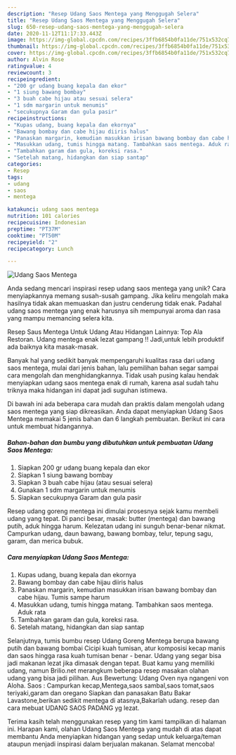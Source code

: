 ```yaml
---
description: "Resep Udang Saos Mentega yang Menggugah Selera"
title: "Resep Udang Saos Mentega yang Menggugah Selera"
slug: 650-resep-udang-saos-mentega-yang-menggugah-selera
date: 2020-11-12T11:17:33.443Z
image: https://img-global.cpcdn.com/recipes/3ffb6854b0fa11de/751x532cq70/udang-saos-mentega-foto-resep-utama.jpg
thumbnail: https://img-global.cpcdn.com/recipes/3ffb6854b0fa11de/751x532cq70/udang-saos-mentega-foto-resep-utama.jpg
cover: https://img-global.cpcdn.com/recipes/3ffb6854b0fa11de/751x532cq70/udang-saos-mentega-foto-resep-utama.jpg
author: Alvin Rose
ratingvalue: 4
reviewcount: 3
recipeingredient:
- "200 gr udang buang kepala dan ekor"
- "1 siung bawang bombay"
- "3 buah cabe hijau atau sesuai selera"
- "1 sdm margarin untuk menumis"
- "secukupnya Garam dan gula pasir"
recipeinstructions:
- "Kupas udang, buang kepala dan ekornya"
- "Bawang bombay dan cabe hijau diiris halus"
- "Panaskan margarin, kemudian masukkan irisan bawang bombay dan cabe hijau. Tumis sampe harum"
- "Masukkan udang, tumis hingga matang. Tambahkan saos mentega. Aduk rata"
- "Tambahkan garam dan gula, koreksi rasa."
- "Setelah matang, hidangkan dan siap santap"
categories:
- Resep
tags:
- udang
- saos
- mentega

katakunci: udang saos mentega 
nutrition: 101 calories
recipecuisine: Indonesian
preptime: "PT37M"
cooktime: "PT50M"
recipeyield: "2"
recipecategory: Lunch

---
```



![Udang Saos Mentega](https://img-global.cpcdn.com/recipes/3ffb6854b0fa11de/751x532cq70/udang-saos-mentega-foto-resep-utama.jpg)

Anda sedang mencari inspirasi resep udang saos mentega yang unik? Cara menyiapkannya memang susah-susah gampang. Jika keliru mengolah maka hasilnya tidak akan memuaskan dan justru cenderung tidak enak. Padahal udang saos mentega yang enak harusnya sih mempunyai aroma dan rasa yang mampu memancing selera kita.

Resep Saus Mentega Untuk Udang Atau Hidangan Lainnya: Top Ala Restoran. Udang mentega enak lezat gampang !! Jadi,untuk lebih produktif ada baiknya kita masak-masak.

Banyak hal yang sedikit banyak mempengaruhi kualitas rasa dari udang saos mentega, mulai dari jenis bahan, lalu pemilihan bahan segar sampai cara mengolah dan menghidangkannya. Tidak usah pusing kalau hendak menyiapkan udang saos mentega enak di rumah, karena asal sudah tahu triknya maka hidangan ini dapat jadi suguhan istimewa.


Di bawah ini ada beberapa cara mudah dan praktis dalam mengolah udang saos mentega yang siap dikreasikan. Anda dapat menyiapkan Udang Saos Mentega memakai 5 jenis bahan dan 6 langkah pembuatan. Berikut ini cara untuk membuat hidangannya.

<!--inarticleads1-->

##### Bahan-bahan dan bumbu yang dibutuhkan untuk pembuatan Udang Saos Mentega:

1. Siapkan 200 gr udang buang kepala dan ekor
1. Siapkan 1 siung bawang bombay
1. Siapkan 3 buah cabe hijau (atau sesuai selera)
1. Gunakan 1 sdm margarin untuk menumis
1. Siapkan secukupnya Garam dan gula pasir


Resep udang goreng mentega ini dimulai prosesnya sejak kamu membeli udang yang tepat. Di panci besar, masak: butter (mentega) dan bawang putih, aduk hingga harum. Kelezatan udang ini sunguh benar-benar nikmat. Campurkan udang, daun bawang, bawang bombay, telur, tepung sagu, garam, dan merica bubuk. 

<!--inarticleads2-->

##### Cara menyiapkan Udang Saos Mentega:

1. Kupas udang, buang kepala dan ekornya
1. Bawang bombay dan cabe hijau diiris halus
1. Panaskan margarin, kemudian masukkan irisan bawang bombay dan cabe hijau. Tumis sampe harum
1. Masukkan udang, tumis hingga matang. Tambahkan saos mentega. Aduk rata
1. Tambahkan garam dan gula, koreksi rasa.
1. Setelah matang, hidangkan dan siap santap


Selanjutnya, tumis bumbu resep Udang Goreng Mentega berupa bawang putih dan bawang bombai Cicipi kuah tumisan, atur komposisi kecap manis dan saos hingga rasa kuah tumisan benar - benar. Udang yang segar bisa jadi makanan lezat jika dimasak dengan tepat. Buat kamu yang memiliki udang, namun Brilio.net merangkum beberapa resep masakan olahan udang yang bisa jadi pilihan. Aus Bewertung: Udang Oven nya ngangeni von Aloha. Saos : Campurkan kecap,Mentega,saos sambal,saos tomat,saos teriyaki,garam dan oregano Siapkan dan panasakan Batu Bakar Lavastone,berikan sedikit mentega di atasnya,Bakarlah udang. resep dan cara mebuat UDANG SAOS PADANG yg lezat. 

Terima kasih telah menggunakan resep yang tim kami tampilkan di halaman ini. Harapan kami, olahan Udang Saos Mentega yang mudah di atas dapat membantu Anda menyiapkan hidangan yang sedap untuk keluarga/teman ataupun menjadi inspirasi dalam berjualan makanan. Selamat mencoba!
